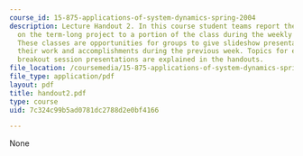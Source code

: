 ```yaml
---
course_id: 15-875-applications-of-system-dynamics-spring-2004
description: Lecture Handout 2. In this course student teams report their progress
  on the term-long project to a portion of the class during the weekly "breakout sessions".
  These classes are opportunities for groups to give slideshow presentations explaining
  their work and accomplishments during the previous week. Topics for each of the
  breakout session presentations are explained in the handouts.
file_location: /coursemedia/15-875-applications-of-system-dynamics-spring-2004/7c324c99b5ad0781dc2788d2e0bf4166_handout2.pdf
file_type: application/pdf
layout: pdf
title: handout2.pdf
type: course
uid: 7c324c99b5ad0781dc2788d2e0bf4166

---
```

None
